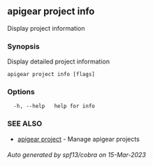 ## apigear project info

Display project information

### Synopsis

Display detailed project information

```
apigear project info [flags]
```

### Options

```
  -h, --help   help for info
```

### SEE ALSO

* [apigear project](apigear_project.md)	 - Manage apigear projects

###### Auto generated by spf13/cobra on 15-Mar-2023
